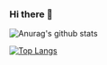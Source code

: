 ### Hi there 👋

![Anurag's github stats](https://github-readme-stats.vercel.app/api?username=brtymn&show_icons=true&theme=dracula&count_private=true)

[![Top Langs](https://github-readme-stats.vercel.app/api/top-langs/?username=anuraghazra&layout=compactcount_private=true)](https://github.com/anuraghazra/github-readme-stats)



<!--
**brtymn/brtymn** is a ✨ _special_ ✨ repository because its `README.md` (this file) appears on your GitHub profile.

Here are some ideas to get you started:

- 🔭 I’m currently working on ...
- 🌱 I’m currently learning ...
- 👯 I’m looking to collaborate on ...
- 🤔 I’m looking for help with ...
- 💬 Ask me about ...
- 📫 How to reach me: ...
- 😄 Pronouns: ...
- ⚡ Fun fact: ...
-->
